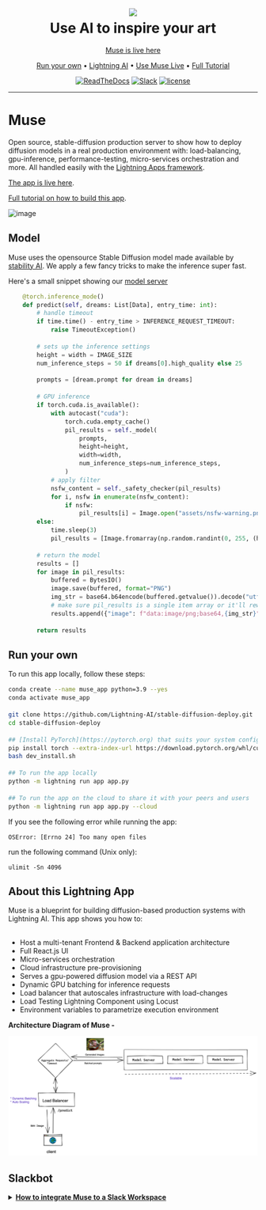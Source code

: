 <div align="center">
    <h1>
        <img src="https://lightningaidev.wpengine.com/wp-content/uploads/2022/10/image-21.png">
        <br>
        Use AI to inspire your art
        </br>
    </h1>

<div align="center">

<p align="center" style="color:grey"><a href="https://lightning.ai/muse">Muse is live here</a></p>

<p align="center">
  <a href="#run-your-own">Run your own</a> •
  <a href="https://www.lightning.ai/">Lightning AI</a> •
  <a href="https://www.lightning.ai/muse">Use Muse Live</a> •
  <a href="https://lightning.ai/pages/community/tutorial/deploy-diffusion-models/">Full Tutorial</a>
</p>

[![ReadTheDocs](https://readthedocs.org/projects/pytorch-lightning/badge/?version=stable)](https://lightning.ai/lightning-docs/)
[![Slack](https://img.shields.io/badge/slack-chat-green.svg?logo=slack)](https://www.pytorchlightning.ai/community)
[![license](https://img.shields.io/badge/License-Apache%202.0-blue.svg)](https://github.com/Lightning-AI/lightning/blob/master/LICENSE)

</div>
</div>

______________________________________________________________________

# Muse

Open source, stable-diffusion production server to show how to deploy diffusion models in a real production environment with: load-balancing, gpu-inference, performance-testing, micro-services orchestration and more. All handled easily with the [Lightning Apps framework](https://lightning.ai/lightning-docs/).

[The app is live here](https://lightning.ai/muse).

[Full tutorial on how to build this app](https://lightning.ai/pages/community/tutorial/deploy-diffusion-models/).

<img width="1246" alt="image" src="https://user-images.githubusercontent.com/3640001/195984024-788255e7-d01b-4522-9655-2a3ba56e80aa.png">

## Model

Muse uses the opensource Stable Diffusion model made available by [stability AI](https://stability.ai/blog/stable-diffusion-public-release).
We apply a few fancy tricks to make the inference super fast.

Here's a small snippet showing our [model server](https://github.com/Lightning-AI/stable-diffusion-deploy/blob/main/muse/components/stable_diffusion_serve.py#L103-L137)

```python
    @torch.inference_mode()
    def predict(self, dreams: List[Data], entry_time: int):
        # handle timeout
        if time.time() - entry_time > INFERENCE_REQUEST_TIMEOUT:
            raise TimeoutException()

        # sets up the inference settings
        height = width = IMAGE_SIZE
        num_inference_steps = 50 if dreams[0].high_quality else 25

        prompts = [dream.prompt for dream in dreams]

        # GPU inference
        if torch.cuda.is_available():
            with autocast("cuda"):
                torch.cuda.empty_cache()
                pil_results = self._model(
                    prompts,
                    height=height,
                    width=width,
                    num_inference_steps=num_inference_steps,
                )
            # apply filter
            nsfw_content = self._safety_checker(pil_results)
            for i, nsfw in enumerate(nsfw_content):
                if nsfw:
                    pil_results[i] = Image.open("assets/nsfw-warning.png")
        else:
            time.sleep(3)
            pil_results = [Image.fromarray(np.random.randint(0, 255, (height, width, 3), dtype="uint8"))] * len(prompts)

        # return the model
        results = []
        for image in pil_results:
            buffered = BytesIO()
            image.save(buffered, format="PNG")
            img_str = base64.b64encode(buffered.getvalue()).decode("utf-8")
            # make sure pil_results is a single item array or it'll rewrite image
            results.append({"image": f"data:image/png;base64,{img_str}"})

        return results
```

## Run your own

To run this app locally, follow these steps:

```bash
conda create --name muse_app python=3.9 --yes
conda activate muse_app

git clone https://github.com/Lightning-AI/stable-diffusion-deploy.git
cd stable-diffusion-deploy

## [Install PyTorch](https://pytorch.org) that suits your system configuration (CUDA version preferable)
pip install torch --extra-index-url https://download.pytorch.org/whl/cu116
bash dev_install.sh

## To run the app locally
python -m lightning run app app.py

## To run the app on the cloud to share it with your peers and users
python -m lightning run app app.py --cloud
```

If you see the following error while running the app:

```console
OSError: [Errno 24] Too many open files
```

run the following command (Unix only):

```shell
ulimit -Sn 4096
```

## About this Lightning App

Muse is a blueprint for building diffusion-based production systems with Lightning AI. This app shows you how to:
<br><br>

- Host a multi-tenant Frontend & Backend application architecture
- Full React.js UI
- Micro-services orchestration
- Cloud infrastructure pre-provisioning
- Serves a gpu-powered diffusion model via a REST API
- Dynamic GPU batching for inference requests
- Load balancer that autoscales infrastructure with load-changes
- Load Testing Lightning Component using Locust
- Environment variables to parametrize execution environment

**Architecture Diagram of Muse -**

![arch diagram](./assets/muse-arch.png)

## Slackbot

<details>
<summary><b><u>How to integrate Muse to a Slack Workspace</u></b></summary>
<br>

You can integrate this app in your Slack Workspace and send images in Slack channels.

This app uses the [Slack Command Bot Component](https://github.com/Lightning-AI/LAI-slack-command-bot-Component) to
interact with Slack commands.

You can also check out this video tutorial:
<br>
<a href="https://www.youtube.com/watch?v=KfQcXzWFR9I">
<img src="https://lightningaidev.wpengine.com/wp-content/uploads/2022/10/Create-Slackbot.png" width="600px">
</a>

### How to create the Slack Command Bot

**Step 1:**
Go to https://api.slack.com and create an app.

**Step 2:**
Copy the following tokens and secrets from the Slack API settings by going to https://api.slack.com/apps. These tokens
have to be passed either as argument or environment variable to [SlackCommandBot](https://github.com/Lightning-AI/LAI-slack-command-bot-Component/blob/main/slack_command_bot/component.py#L18) class.

<details>
  <summary>Required Token name and environment variables: </summary>

- Client ID (SLACK_CLIENT_ID)
- Client Secret (CLIENT_SECRET)
- Signing Secret (SIGNING_SECRET)
- Bot User OAuth Token (BOT_TOKEN)
- App-Level Token (SLACK_TOKEN)

</details>

**Step 3:**

Implement the `SlackCommandBot.handle_command(...)` method the way you want to interact with the commands.
The return value will be shown only to you.

> ![](./assets/slack-ss.png)

**Step 4:** (optional)

If you want your slack app to be distributable to public then you need to
implement `SlackCommandBot.save_new_workspace(...)` which should save `team_id` and its corresponding `bot_token` into a
database.

During the `handle_command(...)` method you will need to fetch `bot_token` based on the received `team_id`.

</details>
